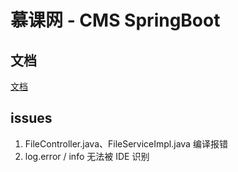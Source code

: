 # 慕课网 - CMS SpringBoot

## 文档

[文档](http://doc.cms.talelin.com/)

## issues

1. FileController.java、FileServiceImpl.java 编译报错
2. log.error / info 无法被 IDE 识别